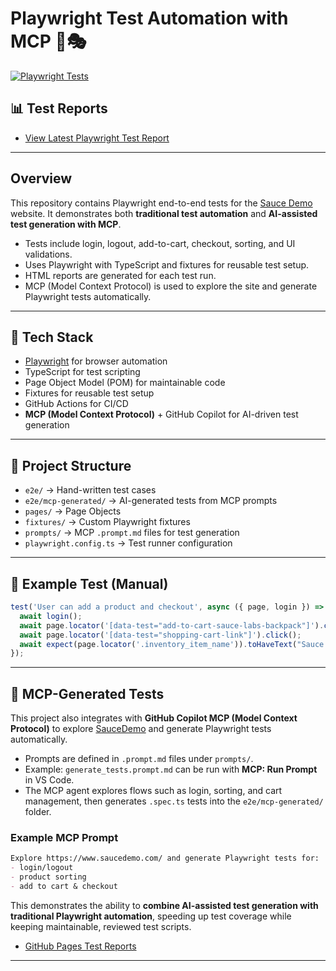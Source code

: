 # Playwright Test Automation with MCP 🤖🎭

[![Playwright Tests](https://github.com/bradevansqa/playwright-tests/actions/workflows/playwright.yml/badge.svg)](https://github.com/bradevansqa/playwright-tests/actions/workflows/playwright.yml)

## 📊 Test Reports

* [View Latest Playwright Test Report](https://bradevansqa.github.io/playwright-tests/)

---

## Overview

This repository contains Playwright end-to-end tests for the [Sauce Demo](https://www.saucedemo.com/) website.
It demonstrates both **traditional test automation** and **AI-assisted test generation with MCP**.

* Tests include login, logout, add-to-cart, checkout, sorting, and UI validations.
* Uses Playwright with TypeScript and fixtures for reusable test setup.
* HTML reports are generated for each test run.
* MCP (Model Context Protocol) is used to explore the site and generate Playwright tests automatically.

---

## 🚀 Tech Stack

* [Playwright](https://playwright.dev/) for browser automation
* TypeScript for test scripting
* Page Object Model (POM) for maintainable code
* Fixtures for reusable test setup
* GitHub Actions for CI/CD
* **MCP (Model Context Protocol)** + GitHub Copilot for AI-driven test generation

---

## 📂 Project Structure

* `e2e/` → Hand-written test cases
* `e2e/mcp-generated/` → AI-generated tests from MCP prompts
* `pages/` → Page Objects
* `fixtures/` → Custom Playwright fixtures
* `prompts/` → MCP `.prompt.md` files for test generation
* `playwright.config.ts` → Test runner configuration

---

## 🧪 Example Test (Manual)

```ts
test('User can add a product and checkout', async ({ page, login }) => {
  await login();
  await page.locator('[data-test="add-to-cart-sauce-labs-backpack"]').click();
  await page.locator('[data-test="shopping-cart-link"]').click();
  await expect(page.locator('.inventory_item_name')).toHaveText("Sauce Labs Backpack");
});
```

---

## 🤖 MCP-Generated Tests

This project also integrates with **GitHub Copilot MCP (Model Context Protocol)** to explore [SauceDemo](https://www.saucedemo.com/) and generate Playwright tests automatically.

* Prompts are defined in `.prompt.md` files under `prompts/`.
* Example: `generate_tests.prompt.md` can be run with **MCP: Run Prompt** in VS Code.
* The MCP agent explores flows such as login, sorting, and cart management, then generates `.spec.ts` tests into the `e2e/mcp-generated/` folder.

### Example MCP Prompt

```md
Explore https://www.saucedemo.com/ and generate Playwright tests for:
- login/logout
- product sorting
- add to cart & checkout
```

This demonstrates the ability to **combine AI-assisted test generation with traditional Playwright automation**, speeding up test coverage while keeping maintainable, reviewed test scripts.


* [GitHub Pages Test Reports](https://bradevansqa.github.io/playwright-tests/)

---

